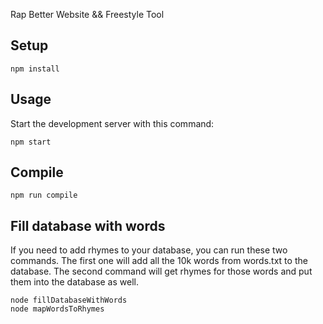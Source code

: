Rap Better Website && Freestyle Tool

Setup
---
 
```
npm install
```

Usage
---
 
Start the development server with this command:
 
```
npm start
```

Compile
---
 
```
npm run compile
```

Fill database with words 
---

If you need to add rhymes to your database, you can run these two commands. The first one will add all the 10k words from words.txt to the database. The second command will get rhymes for those words and put them into the database as well. 

```
node fillDatabaseWithWords
node mapWordsToRhymes
```
